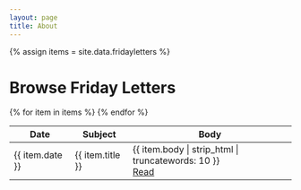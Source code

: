 ```yaml
---
layout: page
title: About
---
```

{% assign items = site.data.fridayletters %}

<script
			  src="https://code.jquery.com/jquery-3.2.1.min.js"
			  integrity="sha256-hwg4gsxgFZhOsEEamdOYGBf13FyQuiTwlAQgxVSNgt4="
			  crossorigin="anonymous"></script>

<link rel="stylesheet" type="text/css" href="https://cdn.datatables.net/v/dt/dt-1.10.16/datatables.min.css"/>
 
<script type="text/javascript" src="https://cdn.datatables.net/v/dt/dt-1.10.16/datatables.min.js"></script>

# Browse Friday Letters

<table id="table_id" class="display">
    <thead>
        <tr>
            <th>Date</th>
            <th>Subject</th>
            <th>Body</th>
        </tr>
    </thead>
    <tbody>
{% for item in items %}        
        <tr>
            <td>{{ item.date }}</td>
            <td>{{ item.title }}</td>
            <td>{{ item.body | strip_html | truncatewords: 10 }}<br><a href="{{ site.baseurl }}/letters/{{ item.date }}.html">Read</a></td>
        </tr>
{% endfor %}
    </tbody>
</table>

<script>
    $(document).ready( function () {
        $('#table_id').DataTable();
    } );
</script>